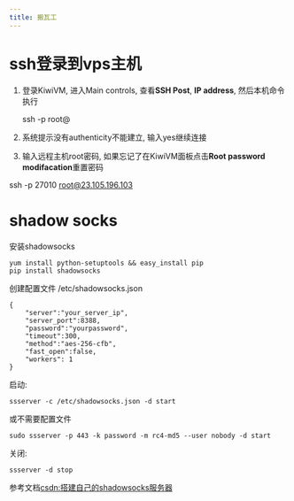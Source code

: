 ```yaml
---
title: 搬瓦工
---
```


# ssh登录到vps主机

1. 登录KiwiVM, 进入Main controls, 查看**SSH Post**, **IP address**, 然后本机命令执行

    ssh -p <port> root@<ip>

2. 系统提示没有authenticity不能建立, 输入yes继续连接
3. 输入远程主机root密码, 如果忘记了在KiwiVM面板点击**Root password modifacation**重置密码


ssh -p 27010 root@23.105.196.103


# shadow socks

安装shadowsocks

    yum install python-setuptools && easy_install pip
    pip install shadowsocks

创建配置文件 /etc/shadowsocks.json

    {
        "server":"your_server_ip",
        "server_port":8388,
        "password":"yourpassword",
        "timeout":300,
        "method":"aes-256-cfb",
        "fast_open":false,
        "workers": 1
    }


启动:

    ssserver -c /etc/shadowsocks.json -d start

或不需要配置文件

    sudo ssserver -p 443 -k password -m rc4-md5 --user nobody -d start

关闭:

    ssserver -d stop

参考文档[csdn:搭建自己的shadowsocks服务器](http://blog.csdn.net/liyinwang/article/details/52472386)